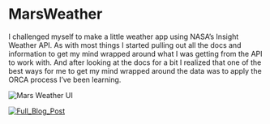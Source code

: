 # MarsWeather

I challenged myself to make a little weather app using NASA’s Insight Weather API. As with most things I started pulling out all the docs and information to get my mind wrapped around what I was getting from the API to work with. And after looking at the docs for a bit I realized that one of the best ways for me to get my mind wrapped around the data was to apply the ORCA process I’ve been learning. 

![Mars Weather UI](https://michaelahoffman.com/wp-content/uploads/2021/04/image-4.png)

[![Full_Blog_Post](https://img.shields.io/badge/-Full%20Blog%20Post-blueviolet)](https://michaelahoffman.com/2021/04/27/mini-project-mars-weather-app-using-ooux-and-the-orca-process/)
